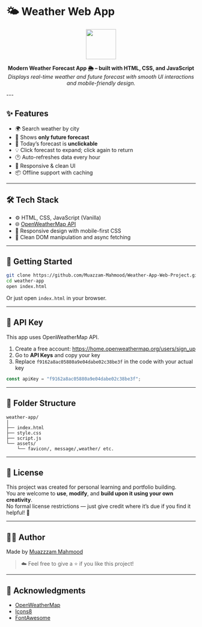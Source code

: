 # 🌤️ Weather Web App

<p align="center">
  <img src="https://img.icons8.com/ios-filled/100/000000/sun--v1.png" width="80" />
</p>

<p align="center">
  <b>Modern Weather Forecast App 🌦️ – built with HTML, CSS, and JavaScript</b><br/>
  <i>Displays real-time weather and future forecast with smooth UI interactions and mobile-friendly design.</i>
</p>
---

## ✨ Features

- 🌍 Search weather by city 
- 📅 Shows **only future forecast**
- 🚫 Today’s forecast is **unclickable**
- 💡 Click forecast to expand; click again to return
- 🕐 Auto-refreshes data every hour
- 📱 Responsive & clean UI
- 📦 Offline support with caching

---

## 🛠️ Tech Stack

- ⚙️ HTML, CSS, JavaScript (Vanilla)
- 🌐 [OpenWeatherMap API](https://openweathermap.org/api)
- 📲 Responsive design with mobile-first CSS
- 🧠 Clean DOM manipulation and async fetching

---

## 🚀 Getting Started

```bash
git clone https://github.com/Muazzam-Mahmood/Weather-App-Web-Project.git
cd weather-app
open index.html
```

Or just open `index.html` in your browser.

---

## 🔐 API Key

This app uses OpenWeatherMap API.

1. Create a free account: https://home.openweathermap.org/users/sign_up  
2. Go to **API Keys** and copy your key  
3. Replace `f9162a8ac05880a9e04dabe02c38be3f` in the code with your actual key

```js
const apiKey = "f9162a8ac05880a9e04dabe02c38be3f";
```

---

## 📁 Folder Structure

```
weather-app/
│
├── index.html
├── style.css
├── script.js
└── assets/
    └── favicon/, message/,weather/ etc.
```

---

## 📜 License

This project was created for personal learning and portfolio building.  
You are welcome to **use**, **modify**, and **build upon it using your own creativity**.  
No formal license restrictions — just give credit where it’s due if you find it helpful! 🙌

---

## 👨‍💻 Author

Made  by [Muazzzam Mahmood](https://github.com/Muazzam-Mahmood)

> ☁️ Feel free to give a ⭐ if you like this project!

---

## 📌 Acknowledgments

- [OpenWeatherMap](https://openweathermap.org/)
- [Icons8](https://icons8.com/)
- [FontAwesome](https://fontawesome.com/)
